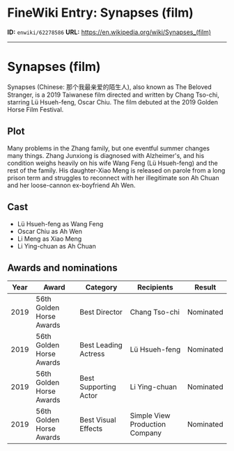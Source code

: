 # FineWiki Entry: Synapses (film)

**ID:** `enwiki/62278586`
**URL:** <https://en.wikipedia.org/wiki/Synapses_(film)>

--- 

# Synapses (film)
Synapses (Chinese: 那个我最亲爱的陌生人), also known as The Beloved Stranger, is a 2019 Taiwanese film directed and written by Chang Tso-chi, starring Lü Hsueh-feng, Oscar Chiu. The film debuted at the 2019 Golden Horse Film Festival.

## Plot
Many problems in the Zhang family, but one eventful summer changes many things. Zhang Junxiong is diagnosed with Alzheimer's, and his condition weighs heavily on his wife Wang Feng (Lü Hsueh-feng) and the rest of the family. His daughter-Xiao Meng is released on parole from a long prison term and struggles to reconnect with her illegitimate son Ah Chuan and her loose-cannon ex-boyfriend Ah Wen.

## Cast
- Lü Hsueh-feng as Wang Feng
- Oscar Chiu as Ah Wen
- Li Meng as Xiao Meng
- Li Ying-chuan as Ah Chuan


## Awards and nominations
| Year | Award                    | Category              | Recipients                     | Result    |
| ---- | ------------------------ | --------------------- | ------------------------------ | --------- |
| 2019 | 56th Golden Horse Awards | Best Director         | Chang Tso-chi                  | Nominated |
| 2019 | 56th Golden Horse Awards | Best Leading Actress  | Lü Hsueh-feng                  | Nominated |
| 2019 | 56th Golden Horse Awards | Best Supporting Actor | Li Ying-chuan                  | Nominated |
| 2019 | 56th Golden Horse Awards | Best Visual Effects   | Simple View Production Company | Nominated |


